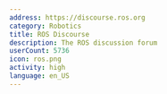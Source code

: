 ```yaml
---
address: https://discourse.ros.org
category: Robotics
title: ROS Discourse
description: The ROS discussion forum
userCount: 5736
icon: ros.png
activity: high
language: en_US
---
```


